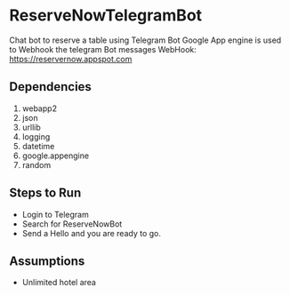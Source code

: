# ReserveNowTelegramBot
Chat bot to reserve a table using Telegram Bot
Google App engine is used to Webhook the telegram Bot messages
WebHook: https://reservernow.appspot.com

## Dependencies
1. webapp2
2. json
3. urllib
4. logging
5. datetime
6. google.appengine
7. random

## Steps to Run
- Login to Telegram
- Search for ReserveNowBot
- Send a Hello and you are ready to go. 

## Assumptions
- Unlimited hotel area
